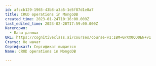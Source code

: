 ```yaml
---
id: afccb129-1965-43b8-a3a5-1e5f87d1e0a7
title: CRUD operations in MongoDB
created_time: 2023-01-24T10:16:00.000Z
last_edited_time: 2023-02-20T17:59:00.000Z
Категория:
  - Базы данных
URL: https://cognitiveclass.ai/courses/course-v1:IBM+GPXX0QD0EN+v1
Статус: Не начат
Сертификат?: Сертификат выдается
Name: CRUD operations in MongoDB

---
```


